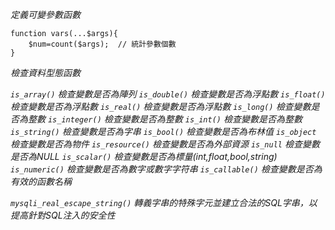 *定義可變參數函數*
```
function vars(...$args){
	$num=count($args);	// 統計參數個數
}
```

*檢查資料型態函數*

*`is_array()` 檢查變數是否為陣列*
*`is_double()` 檢查變數是否為浮點數*
*`is_float()` 檢查變數是否為浮點數*
*`is_real()` 檢查變數是否為浮點數*
*`is_long()` 檢查變數是否為整數*
*`is_integer()` 檢查變數是否為整數*
*`is_int()` 檢查變數是否為整數*
*`is_string()` 檢查變數是否為字串*
*`is_bool()` 檢查變數是否為布林值*
*`is_object` 檢查變數是否為物件*
*`is_resource()` 檢查變數是否為外部資源*
*`is_null` 檢查變數是否為NULL*
*`is_scalar()` 檢查變數是否為標量(int,float,bool,string)*
*`is_numeric()` 檢查變數是否為數字或數字字符串*
*`is_callable()` 檢查變數是否為有效的函數名稱*

*`mysqli_real_escape_string()` 轉義字串的特殊字元並建立合法的SQL字串，以提高針對SQL注入的安全性*